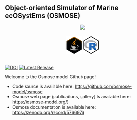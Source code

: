## Object-oriented Simulator of Marine ecOSystEms (OSMOSE)

<div align="center">
  <img src="https://documentation.osmose-model.org/_images/logo-osmose.svg" width=100pt>
</div>

<br>

<div align="center">
  <img src="https://github.com/osmose-model/.github/blob/master/profile/pictures/java-picture.png?raw=true" height=60pt>
  <img src="https://github.com/osmose-model/.github/blob/master/profile/pictures/r-picture.png?raw=true" height=60pt>
</div>

</br>

[![DOI](https://zenodo.org/badge/48296200.svg)](https://zenodo.org/badge/latestdoi/48296200)
[![Latest Release](https://img.shields.io/github/release/osmose-model/osmose.svg)](https://github.com/osmose-model/osmose/releases)

Welcome to the Osmose model Github page!

- Code source is available here: https://github.com/osmose-model/osmose
- Osmose web page (publications, gallery) is available here: https://osmose-model.org/)
- Osmose documentation is available here: https://zenodo.org/record/5766976
